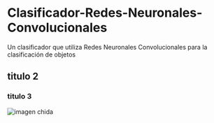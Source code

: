 # Clasificador-Redes-Neuronales-Convolucionales
Un clasificador que utiliza Redes Neuronales Convolucionales para la clasificación de objetos
## titulo 2
### titulo 3
![imagen chida]()
